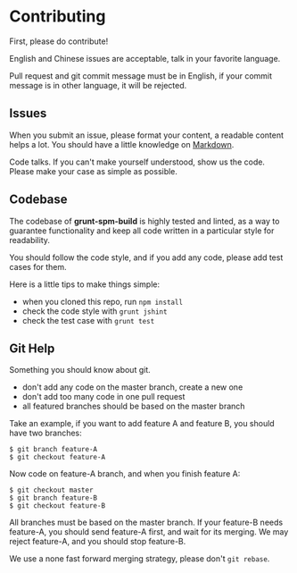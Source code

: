 # Contributing

First, please do contribute!

English and Chinese issues are acceptable, talk in your favorite language.

Pull request and git commit message must be in English, if your commit message is in other language, it will be rejected.


## Issues

When you submit an issue, please format your content, a readable content helps a lot. You should have a little knowledge on [Markdown](http://github.github.com/github-flavored-markdown/).

Code talks. If you can't make yourself understood, show us the code. Please make your case as simple as possible.


## Codebase

The codebase of **grunt-spm-build** is highly tested and linted, as a way to guarantee functionality and keep all code written in a particular style for readability.

You should follow the code style, and if you add any code, please add test cases for them.

Here is a little tips to make things simple:

- when you cloned this repo, run `npm install`
- check the code style with `grunt jshint`
- check the test case with `grunt test`

## Git Help

Something you should know about git.

- don't add any code on the master branch, create a new one
- don't add too many code in one pull request
- all featured branches should be based on the master branch

Take an example, if you want to add feature A and feature B, you should have two branches:

```
$ git branch feature-A
$ git checkout feature-A
```

Now code on feature-A branch, and when you finish feature A:

```
$ git checkout master
$ git branch feature-B
$ git checkout feature-B
```

All branches must be based on the master branch. If your feature-B needs feature-A, you should send feature-A first, and wait for its merging. We may reject feature-A, and you should stop feature-B.

We use a none fast forward merging strategy, please don't `git rebase`.

